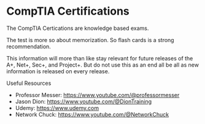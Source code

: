 # CompTIA Certifications

The CompTIA Certications are knowledge based exams.

The test is more so about memorization. So flash cards is a strong recommendation.

This information will more than like stay relevant for future releases of the A+, Net+, Sec+, and Project+. But do not use this as an end all be all as new information is released on every release.

Useful Resources  

- Professor Messer: <https://www.youtube.com/@professormesser>  
- Jason Dion: <https://www.youtube.com/@DionTraining>
- Udemy: <https://www.udemy.com>  
- Network Chuck: <https://www.youtube.com/@NetworkChuck>
